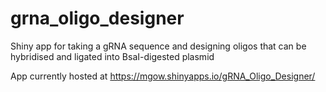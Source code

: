 # grna_oligo_designer
Shiny app for taking a gRNA sequence and designing oligos that can be hybridised and ligated into BsaI-digested plasmid

App currently hosted at https://mgow.shinyapps.io/gRNA_Oligo_Designer/